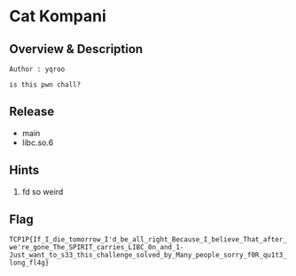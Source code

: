 # Cat Kompani

## Overview & Description
```
Author : yqroo

is this pwn chall?
```

## Release
- main
- libc.so.6

## Hints
1. fd so weird

## Flag
`TCP1P{If_I_die_tomorrow_I'd_be_all_right_Because_I_believe_That_after_we're_gone_The_SPIRIT_carries_LIBC_0n_and_1-Just_want_to_s33_this_challenge_solved_by_Many_people_sorry_f0R_qu1t3_long_fl4g}`
